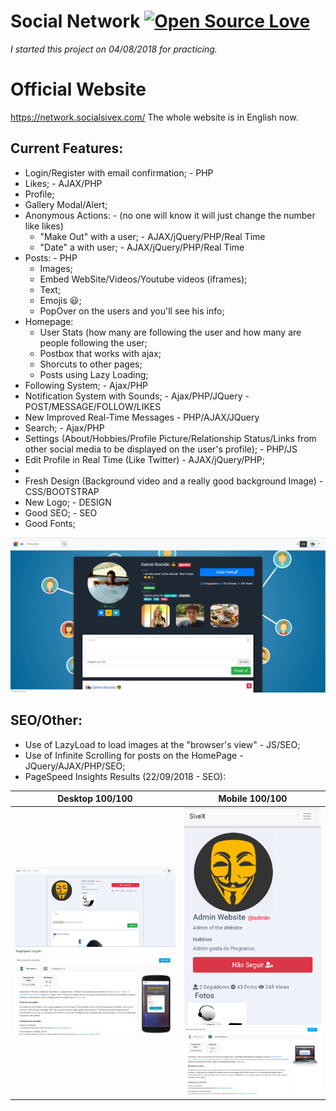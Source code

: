 # Social Network [![Open Source Love](https://badges.frapsoft.com/os/v1/open-source.svg?v=103)](https://github.com/ellerbrock/open-source-badges/)


*I started this project on 04/08/2018 for practicing.*

# Official Website
https://network.socialsivex.com/
The whole website is in English now.

## Current Features:
  - Login/Register with email confirmation; - PHP
  - Likes; - AJAX/PHP
  - Profile;
  - Gallery Modal/Alert;
  - Anonymous Actions: - (no one will know it will just change the number like likes)
    - "Make Out" with a user; - AJAX/jQuery/PHP/Real Time
    - "Date" a with user; - AJAX/jQuery/PHP/Real Time
  - Posts: - PHP
    - Images;
    - Embed WebSite/Videos/Youtube videos (iframes);
    - Text;
    - Emojis :smiley:;
    - PopOver on the users and you'll see his info;
  - Homepage:
    - User Stats (how many are following the user and how many are people following the user;
    - Postbox that works with ajax;
    - Shorcuts to other pages;
    - Posts using Lazy Loading;
  - Following System; - Ajax/PHP
  - Notification System with Sounds; - Ajax/PHP/JQuery - POST/MESSAGE/FOLLOW/LIKES
  - New Improved Real-Time Messages - PHP/AJAX/JQuery
  - Search; - Ajax/PHP
  - Settings (About/Hobbies/Profile Picture/Relationship Status/Links from other social media to be displayed on the user's profile); - PHP/JS
  - Edit Profile in Real Time (Like Twitter) - AJAX/jQuery/PHP;
  - 
  - Fresh Design (Background video and a really good background Image) - CSS/BOOTSTRAP
  - New Logo; - DESIGN
  - Good SEO; - SEO
  - Good Fonts;
    

![alt text](https://github.com/bakill3/social_network/blob/master/social2.png)




## SEO/Other:
  - Use of LazyLoad to load images at the "browser's view" - JS/SEO;
  - Use of Infinite Scrolling for posts on the HomePage - JQuery/AJAX/PHP/SEO;
  - PageSpeed Insights Results (22/09/2018 - SEO):
  
  Desktop 100/100            |  Mobile 100/100
  :-------------------------:|:-------------------------:
  ![](https://github.com/bakill3/social_network/blob/master/desktop.png) ![alt text](https://github.com/bakill3/social_network/blob/master/in1.png)  |  ![](https://github.com/bakill3/social_network/blob/master/mobile.png) ![alt text](https://github.com/bakill3/social_network/blob/master/in2.png)
    
    



